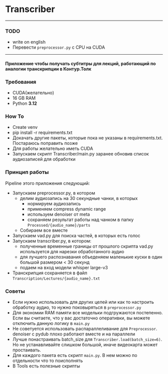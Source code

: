 ﻿# Transcriber

---
### TODO
 - write on english
 - Перевести `preprocessor.py` c CPU на CUDA 
---


#### Приложение чтобы получать субтитры для лекций, работающий по аналогии транскрипции в Контур.Толк

### Требования

- CUDA(желательно)
- 16 GB RAM
- Python **3.12**

### How To

- Create venv
- pip install -r requirements.txt
- Докачать другие пакеты, которые пока не указаны в requirements.txt. Постараюсь поправить позже
- Для работы желательно иметь CUDA
- Запускаем скрипт Transcriber/main.py заранее обновив список аудиозаписей для обработки

### Принцип работы

Pipeline этого приложения следующий:

- Запускаем preprocessor.py, в котором 
  - делим аудиозапись на 30 секундные чанки, в которых
    - нормируем аудиозапись
    - применяем compress dynamic range
    - используем denoiser от meta
    - сохраняем результат работы над чанком в папку `Processed/{audio_name}/parts`
  - Собираем все вместе
- Запускаем vad.py для поиска частей, в которых есть голос
- Запускаем transcriber.py, в котором:
  - полученные временные границы от прошлого скрипта vad.py используется для нарезки обработанного аудио
  - для лучшего распознавания объеденяем маленькие куски в один большой размером < 30 секунд
  - подаем на вход модели whisper large-v3
- Транскрипция сохраняется в файл `Transcription/Lectures/{audio_name}.txt`

### Советы

- Если нужно использовать для других целей или как то настроить обработку
аудио, то нужно поковыряться в `preprocessor.py`
- Для экономии RAM памяти все модельки подгружаются постепенно. Если вы считаете, что у вас достаточно оперативки, 
вы можете отключить данную логику в `main.py`
- Не советуется использовать распараллеливание для `Preprocessor`. denoiser с pydub плохо работают вместе и на параллели
- Лучше понастраивать batch_size для `Transcriber.load(batch_size=6)`. Но не устанавливайте слишком большой, иначе
видеокарта может простаивать. 
- Для каждого пакета есть скрипт `main.py`. В нем можно по отдельности что то поисполнять
- В Tools есть полезные скрипты
